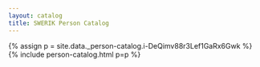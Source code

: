 ```yaml
---
layout: catalog
title: SWERIK Person Catalog
---
```

{% assign p = site.data._person-catalog.i-DeQimv88r3Lef1GaRx6Gwk %}
{% include person-catalog.html p=p %}

